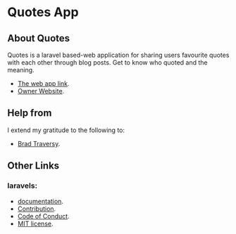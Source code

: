 # Quotes App

## About Quotes

Quotes is a laravel based-web application for sharing users favourite quotes with each other through blog posts. Get to know who quoted and the meaning.

- [The web app link](https://#).
- [Owner Website](https://#).


## Help from

I extend my gratitude to the following to:
- [Brad Traversy](https://traversymedia.com/).


## Other Links
### laravels:
- [documentation](https://laravel.com/docs).
- [Contribution](https://laravel.com/docs/contributions).
- [Code of Conduct](https://laravel.com/docs/contributions#code-of-conduct).
- [MIT license](https://opensource.org/licenses/MIT).
